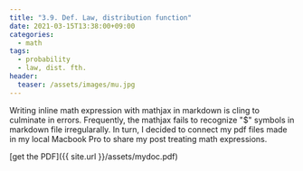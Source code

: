 ```yaml
---
title: "3.9. Def. Law, distribution function"
date: 2021-03-15T13:38:00+09:00
categories:
  - math
tags:
  - probability 
  - law, dist. fth.
header:
  teaser: /assets/images/mu.jpg
---
```


Writing inline math expression with mathjax in markdown is cling to culminate in errors. Frequently, the mathjax fails to recognize "$" symbols in markdown file irregularally. In turn, I decided to connect my pdf files made in my local Macbook Pro to share my post treating math expressions.

[get the PDF]({{ site.url }}/assets/mydoc.pdf)